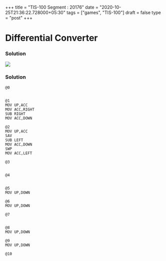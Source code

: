 +++
title = "TIS-100 Segment : 20176"
date = "2020-10-25T21:36:22.728000+05:30"
tags = ["games", "TIS-100"]
draft = false
type = "post"
+++

# Differential Converter

### Solution

![](/images/games/tis-100/segment/20176/1.png)

### Solution

```
@0


@1
MOV UP,ACC
MOV ACC,RIGHT
SUB RIGHT
MOV ACC,DOWN

@2
MOV UP,ACC
SAV
SUB LEFT
MOV ACC,DOWN
SWP
MOV ACC,LEFT

@3


@4


@5
MOV UP,DOWN

@6
MOV UP,DOWN

@7


@8
MOV UP,DOWN

@9
MOV UP,DOWN

@10


```